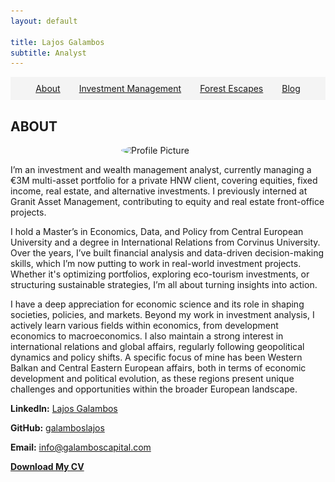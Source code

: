 ```yaml
---
layout: default

title: Lajos Galambos
subtitle: Analyst
---
```


<nav>
  <ul style="list-style-type: none; display: flex; justify-content: center; padding: 10px; background-color: #f4f4f4;">
    <li style="margin: 0 15px;"><a href="#about" onclick="showSection('about')">About</a></li>
    <li style="margin: 0 15px;"><a href="#investment-management" onclick="showSection('investment-management')">Investment Management</a></li>
    <li style="margin: 0 15px;"><a href="#forest-escapes" onclick="showSection('forest-escapes')">Forest Escapes</a></li>
    <li style="margin: 0 15px;"><a href="#blog" onclick="showSection('blog')">Blog</a></li>
  </ul>
</nav>

<div id="about" class="section">
  <h2>ABOUT</h2>
  <img src="./IMG_3785.HEIC" alt="Profile Picture" style="width:150px; border-radius:50%; display:block; margin:auto;">
    <p>I’m an investment and wealth management analyst, currently managing a €3M multi-asset portfolio for a private HNW client, covering equities, fixed income, real estate, and alternative investments. I previously interned at Granit Asset Management, contributing to equity and real estate front-office projects.</p>
  
  <p>I hold a Master’s in Economics, Data, and Policy from Central European University and a degree in International Relations from Corvinus University. Over the years, I’ve built financial analysis and data-driven decision-making skills, which I’m now putting to work in real-world investment projects. Whether it's optimizing portfolios, exploring eco-tourism investments, or structuring sustainable strategies, I’m all about turning insights into action.</p>
  
  <p>I have a deep appreciation for economic science and its role in shaping societies, policies, and markets. Beyond my work in investment analysis, I actively learn various fields within economics, from development economics to macroeconomics. I also maintain a strong interest in international relations and global affairs, regularly following geopolitical dynamics and policy shifts. A specific focus of mine has been Western Balkan and Central Eastern European affairs, both in terms of economic development and political evolution, as these regions present unique challenges and opportunities within the broader European landscape.</p>
  


  <p><strong>LinkedIn:</strong> <a href="https://www.linkedin.com/in/lajosgalambos">Lajos Galambos</a></p>
  <p><strong>GitHub:</strong> <a href="https://github.com/galamboslajos">galamboslajos</a></p>
  <p><strong>Email:</strong> <a href="mailto:info@galamboscapital.com">info@galamboscapital.com</a></p>

  <p><a href="./Lajos_Galambos_CV.pdf" style="font-weight:bold;">Download My CV</a></p>
</div>

<div id="investment-management" class="section" style="display:none;">
  <h2>Investment Management</h2>
 <p>My investment strategy is rooted in <strong>Modern Portfolio Theory</strong>, prioritizing mean-variance portfolio optimization, long-term growth, and risk-adjusted returns. The focus is on constructing a <strong>well-balanced, high-quality equity portfolio</strong> with strong statistical expectations while maintaining sectoral diversification.</p>
  
  <p>While the portfolio is <strong>tech-heavy, U.S.-focused, and primarily large-cap</strong>, diversification occurs <strong>across industries rather than geographies</strong>, ensuring exposure to different economic cycles. This approach might allow for capturing <strong>high-growth opportunities in technology</strong> while balancing the portfolio with <strong>consumer staples, finance, and healthcare holdings</strong> to mitigate sector-specific risks.</p>
  
  <img src="./portfolio_cumulative_returns.png" alt="Portfolio Performance" style="width:100%;">
</div>

<div id="forest-escapes" class="section" style="display:none;">
  <h2>Forest Escapes - Eco Tourism Project</h2>
  <p>One of my latest projects is <strong>Forest Escapes</strong>, an eco-tourism initiative aimed at sustainable and luxurious getaways in nature.</p>
  <img src="./Forest1.png" alt="Forest Escapes" style="width:100%;">
</div>

<div id="blog" class="section" style="display:none;">
  <h2>Blog</h2>
  <p>Latest Posts _(New posts will be added on top)_</p>
  <strong>Post Title 1</strong> *(March 5, 2025)*  
  <p>Lorem ipsum dolor sit amet, consectetur adipiscing elit. Nulla quis lorem ut libero malesuada feugiat.</p>

  <strong>Post Title 2</strong> *(March 3, 2025)*  
  <p>Sed porttitor lectus nibh. Nulla quis lorem ut libero malesuada feugiat.</p>
</div>

<script>
function showSection(sectionId) {
  document.querySelectorAll('.section').forEach(section => section.style.display = 'none');
  document.getElementById(sectionId).style.display = 'block';
}
</script>
